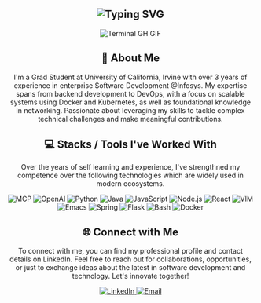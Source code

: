 <div align="center">
<h2><img src="https://readme-typing-svg.herokuapp.com?font=Fira+Sans&size=40&duration=2000&color=41d9ce&center=true&vCenter=true&width=435&lines=Hey..+I'm+Gaurav;" alt="Typing SVG"/></h2>
      <p><img src="termina-gh.gif" alt="Terminal GH GIF" /></p>
<!-- <h2>Greetings! I am Gaurav Cherwal, a dedicated Software Engineer with a keen interest in full-stack development and security. My journey in technology has been driven by a passion for innovation and a commitment to excellence.</h2>
<div> -->

<div align="center">
    <h2>🚀 About Me</h2>
<!--     <p><img src="termina-gh.gif" alt="Terminal GH GIF" /></p> -->
    <p>I'm a Grad Student at University of California, Irvine with over 3 years of experience in enterprise Software Development @Infosys.
      My expertise spans from backend development to DevOps, with a focus on scalable systems using Docker and Kubernetes, as well as foundational knowledge in networking. Passionate about leveraging my skills to tackle complex technical challenges and make meaningful contributions.
</div>
<h2 align="center" class="section-heading">💻 Stacks / Tools I've Worked With</h2>
<p>Over the years of self learning and experience, I've strengthned my competence over the following technologies which are widely used in modern ecosystems.</p>
<div align="center">
  <img src="https://img.shields.io/badge/Anthropic (MCP)-d97757?style=for-the-badge&logo=anthropic&logoColor=black" alt="MCP"/>
  <img src="https://img.shields.io/badge/GenAI-000000?style=for-the-badge&logo=openai&logoColor=white" alt="OpenAI"/>
  <img src="https://img.shields.io/badge/Python-3776AB?style=for-the-badge&logo=python&logoColor=white" alt="Python"/>
  <img src="https://img.shields.io/badge/Java-007396?style=for-the-badge&logo=Java&logoColor=white" alt="Java" />

  <img src="https://img.shields.io/badge/JavaScript-F7DF1E?style=for-the-badge&logo=javascript&logoColor=black" alt="JavaScript"/>
  <img src="https://img.shields.io/badge/Node.js-339933?style=for-the-badge&logo=nodedotjs&logoColor=white" alt="Node.js"/>
  <img src="https://img.shields.io/badge/React-20232A?style=for-the-badge&logo=react&logoColor=61DAFB" alt="React"/>
  <img src="https://img.shields.io/badge/NeoVim-10767b?style=for-the-badge&logo=neovim&logoColor=green" alt="VIM"/>
  <img src="https://img.shields.io/badge/Emacs-815fb8?style=for-the-badge&logo=GNU+Emacs&logoColor=white" alt="Emacs"/>

  <img src="https://img.shields.io/badge/Spring-green?style=for-the-badge&logo=spring&logoColor=white" alt="Spring" />



  <img src="https://img.shields.io/badge/Flask-grey?style=for-the-badge&logo=flask&logoColor=white" alt="Flask"/>
  <img src="https://img.shields.io/badge/Bash Scripting-4EAA25?style=for-the-badge&logo=gnu-bash&logoColor=white" alt="Bash"/>
  <img src="https://img.shields.io/badge/Docker-00ADD8?style=for-the-badge&logo=docker&logoColor=white" alt="Docker"/>
  

</div>


<div align="center">
<h2 align="center" class="section-heading">🌐 Connect with Me</h2>
<p> To connect with me, you can find my professional profile and contact details on LinkedIn. Feel free to reach out for collaborations, opportunities, or just to exchange ideas about the latest in software development and technology. Let's innovate together! </p>
<div align="center">
  <a href="https://www.linkedin.com/in/gauravcherwal">
    <img src="https://img.shields.io/badge/gauravcherwal-0077B5?style=for-the-badge&logo=linkedin&logoColor=white" alt="LinkedIn"/>
  </a>
 
<a href="mailto://gcherwal@uci.edu" target="_blank">
    <img src="https://img.shields.io/badge/Email-d15c5c.svg?&style=for-the-badge&logo=gmail&logoColor=white" alt="Email"/>
</a>
</div>

</div>
